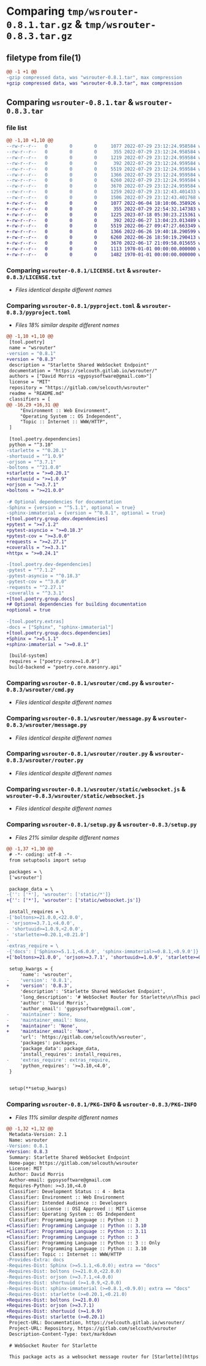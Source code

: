 # Comparing `tmp/wsrouter-0.8.1.tar.gz` & `tmp/wsrouter-0.8.3.tar.gz`

## filetype from file(1)

```diff
@@ -1 +1 @@
-gzip compressed data, was "wsrouter-0.8.1.tar", max compression
+gzip compressed data, was "wsrouter-0.8.3.tar", max compression
```

## Comparing `wsrouter-0.8.1.tar` & `wsrouter-0.8.3.tar`

### file list

```diff
@@ -1,10 +1,10 @@
--rw-r--r--   0        0        0     1077 2022-07-29 23:12:24.958584 wsrouter-0.8.1/LICENSE.txt
--rw-r--r--   0        0        0      355 2022-07-29 23:12:24.958584 wsrouter-0.8.1/README.md
--rw-r--r--   0        0        0     1219 2022-07-29 23:12:24.959584 wsrouter-0.8.1/pyproject.toml
--rw-r--r--   0        0        0      392 2022-07-29 23:12:24.959584 wsrouter-0.8.1/wsrouter/__init__.py
--rw-r--r--   0        0        0     5519 2022-07-29 23:12:24.959584 wsrouter-0.8.1/wsrouter/cmd.py
--rw-r--r--   0        0        0     1366 2022-07-29 23:12:24.959584 wsrouter-0.8.1/wsrouter/message.py
--rw-r--r--   0        0        0     6260 2022-07-29 23:12:24.959584 wsrouter-0.8.1/wsrouter/router.py
--rw-r--r--   0        0        0     3670 2022-07-29 23:12:24.959584 wsrouter-0.8.1/wsrouter/static/websocket.js
--rw-r--r--   0        0        0     1259 2022-07-29 23:12:43.401433 wsrouter-0.8.1/setup.py
--rw-r--r--   0        0        0     1506 2022-07-29 23:12:43.401768 wsrouter-0.8.1/PKG-INFO
+-rw-r--r--   0        0        0     1077 2022-06-04 18:10:06.358926 wsrouter-0.8.3/LICENSE.txt
+-rw-r--r--   0        0        0      355 2022-07-29 22:54:32.147383 wsrouter-0.8.3/README.md
+-rw-r--r--   0        0        0     1225 2023-07-18 05:30:23.215361 wsrouter-0.8.3/pyproject.toml
+-rw-r--r--   0        0        0      392 2022-06-27 13:04:23.013489 wsrouter-0.8.3/wsrouter/__init__.py
+-rw-r--r--   0        0        0     5519 2022-06-27 09:47:27.663349 wsrouter-0.8.3/wsrouter/cmd.py
+-rw-r--r--   0        0        0     1366 2022-06-26 19:40:18.290599 wsrouter-0.8.3/wsrouter/message.py
+-rw-r--r--   0        0        0     6260 2022-06-26 18:50:19.290413 wsrouter-0.8.3/wsrouter/router.py
+-rw-r--r--   0        0        0     3670 2022-06-17 21:09:58.015655 wsrouter-0.8.3/wsrouter/static/websocket.js
+-rw-r--r--   0        0        0     1113 1970-01-01 00:00:00.000000 wsrouter-0.8.3/setup.py
+-rw-r--r--   0        0        0     1482 1970-01-01 00:00:00.000000 wsrouter-0.8.3/PKG-INFO
```

### Comparing `wsrouter-0.8.1/LICENSE.txt` & `wsrouter-0.8.3/LICENSE.txt`

 * *Files identical despite different names*

### Comparing `wsrouter-0.8.1/pyproject.toml` & `wsrouter-0.8.3/pyproject.toml`

 * *Files 18% similar despite different names*

```diff
@@ -1,10 +1,10 @@
 [tool.poetry]
 name = "wsrouter"
-version = "0.8.1"
+version = "0.8.3"
 description = "Starlette Shared WebSocket Endpoint"
 documentation = "https://selcouth.gitlab.io/wsrouter/"
 authors = ["David Morris <gypsysoftware@gmail.com>"]
 license = "MIT"
 repository = "https://gitlab.com/selcouth/wsrouter"
 readme = "README.md"
 classifiers = [
@@ -16,29 +16,31 @@
     "Environment :: Web Environment",
     "Operating System :: OS Independent",
     "Topic :: Internet :: WWW/HTTP",
 ]
 
 [tool.poetry.dependencies]
 python = "^3.10"
-starlette = "^0.20.1"
-shortuuid = "^1.0.9"
-orjson = "^3.7.1"
-boltons = "^21.0.0"
+starlette = ">=0.20.1"
+shortuuid = ">=1.0.9"
+orjson = ">=3.7.1"
+boltons = ">=21.0.0"
 
-# Optional dependencies for documentation
-Sphinx = {version = "^5.1.1", optional = true}
-sphinx-immaterial = {version = "^0.8.1", optional = true}
+[tool.poetry.group.dev.dependencies]
+pytest = ">=7.1.2"
+pytest-asyncio = ">=0.18.3"
+pytest-cov = ">=3.0.0"
+requests = ">=2.27.1"
+coveralls = ">=3.3.1"
+httpx = ">=0.24.1"
 
-[tool.poetry.dev-dependencies]
-pytest = "^7.1.2"
-pytest-asyncio = "^0.18.3"
-pytest-cov = "^3.0.0"
-requests = "^2.27.1"
-coveralls = "^3.3.1"
+[tool.poetry.group.docs]
+# Optional dependencies for building documentation
+optional = true
 
-[tool.poetry.extras]
-docs = ["Sphinx", "sphinx-immaterial"]
+[tool.poetry.group.docs.dependencies]
+Sphinx = ">=5.1.1"
+sphinx-immaterial = ">=0.8.1"
 
 [build-system]
 requires = ["poetry-core>=1.0.0"]
 build-backend = "poetry.core.masonry.api"
```

### Comparing `wsrouter-0.8.1/wsrouter/cmd.py` & `wsrouter-0.8.3/wsrouter/cmd.py`

 * *Files identical despite different names*

### Comparing `wsrouter-0.8.1/wsrouter/message.py` & `wsrouter-0.8.3/wsrouter/message.py`

 * *Files identical despite different names*

### Comparing `wsrouter-0.8.1/wsrouter/router.py` & `wsrouter-0.8.3/wsrouter/router.py`

 * *Files identical despite different names*

### Comparing `wsrouter-0.8.1/wsrouter/static/websocket.js` & `wsrouter-0.8.3/wsrouter/static/websocket.js`

 * *Files identical despite different names*

### Comparing `wsrouter-0.8.1/setup.py` & `wsrouter-0.8.3/setup.py`

 * *Files 21% similar despite different names*

```diff
@@ -1,37 +1,30 @@
 # -*- coding: utf-8 -*-
 from setuptools import setup
 
 packages = \
 ['wsrouter']
 
 package_data = \
-{'': ['*'], 'wsrouter': ['static/*']}
+{'': ['*'], 'wsrouter': ['static/websocket.js']}
 
 install_requires = \
-['boltons>=21.0.0,<22.0.0',
- 'orjson>=3.7.1,<4.0.0',
- 'shortuuid>=1.0.9,<2.0.0',
- 'starlette>=0.20.1,<0.21.0']
-
-extras_require = \
-{'docs': ['Sphinx>=5.1.1,<6.0.0', 'sphinx-immaterial>=0.8.1,<0.9.0']}
+['boltons>=21.0.0', 'orjson>=3.7.1', 'shortuuid>=1.0.9', 'starlette>=0.20.1']
 
 setup_kwargs = {
     'name': 'wsrouter',
-    'version': '0.8.1',
+    'version': '0.8.3',
     'description': 'Starlette Shared WebSocket Endpoint',
     'long_description': '# WebSocket Router for Starlette\n\nThis package acts as a websocket message router for [Starlette](https://github.com/encode/starlette)\n[WebSocket](https://www.starlette.io/websockets/) connections, permitting socket sharing for\nmultiple client-server connections.\n\nFor installation and usage, [see the documentation](https://selcouth.gitlab.io/wsrouter).\n',
     'author': 'David Morris',
     'author_email': 'gypsysoftware@gmail.com',
-    'maintainer': None,
-    'maintainer_email': None,
+    'maintainer': 'None',
+    'maintainer_email': 'None',
     'url': 'https://gitlab.com/selcouth/wsrouter',
     'packages': packages,
     'package_data': package_data,
     'install_requires': install_requires,
-    'extras_require': extras_require,
     'python_requires': '>=3.10,<4.0',
 }
 
 
 setup(**setup_kwargs)
```

### Comparing `wsrouter-0.8.1/PKG-INFO` & `wsrouter-0.8.3/PKG-INFO`

 * *Files 11% similar despite different names*

```diff
@@ -1,32 +1,32 @@
 Metadata-Version: 2.1
 Name: wsrouter
-Version: 0.8.1
+Version: 0.8.3
 Summary: Starlette Shared WebSocket Endpoint
 Home-page: https://gitlab.com/selcouth/wsrouter
 License: MIT
 Author: David Morris
 Author-email: gypsysoftware@gmail.com
 Requires-Python: >=3.10,<4.0
 Classifier: Development Status :: 4 - Beta
 Classifier: Environment :: Web Environment
 Classifier: Intended Audience :: Developers
 Classifier: License :: OSI Approved :: MIT License
 Classifier: Operating System :: OS Independent
 Classifier: Programming Language :: Python :: 3
+Classifier: Programming Language :: Python :: 3.10
+Classifier: Programming Language :: Python :: 3.11
+Classifier: Programming Language :: Python :: 3
 Classifier: Programming Language :: Python :: 3 :: Only
 Classifier: Programming Language :: Python :: 3.10
 Classifier: Topic :: Internet :: WWW/HTTP
-Provides-Extra: docs
-Requires-Dist: Sphinx (>=5.1.1,<6.0.0); extra == "docs"
-Requires-Dist: boltons (>=21.0.0,<22.0.0)
-Requires-Dist: orjson (>=3.7.1,<4.0.0)
-Requires-Dist: shortuuid (>=1.0.9,<2.0.0)
-Requires-Dist: sphinx-immaterial (>=0.8.1,<0.9.0); extra == "docs"
-Requires-Dist: starlette (>=0.20.1,<0.21.0)
+Requires-Dist: boltons (>=21.0.0)
+Requires-Dist: orjson (>=3.7.1)
+Requires-Dist: shortuuid (>=1.0.9)
+Requires-Dist: starlette (>=0.20.1)
 Project-URL: Documentation, https://selcouth.gitlab.io/wsrouter/
 Project-URL: Repository, https://gitlab.com/selcouth/wsrouter
 Description-Content-Type: text/markdown
 
 # WebSocket Router for Starlette
 
 This package acts as a websocket message router for [Starlette](https://github.com/encode/starlette)
```

